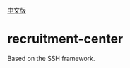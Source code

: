 [中文版](https://github.com/YuJian95/recruitment-center/blob/master/README_CN.md)

# recruitment-center
Based on the SSH framework.

